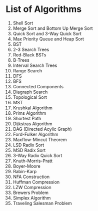 List of Algorithms
========================

1. Shell Sort
2. Merge Sort and Bottom Up Merge Sort
3. Quick Sort and 3-Way Quick Sort
4. Max Priority Queue and Heap Sort
5. BST
6. 2-3 Search Trees
7. Red-Black BSTs
8. B-Trees
9. Interval Search Trees
10. Range Search
11. DFS
12. BFS
13. Connected Components
14. Diagraph Search
15. Topological Sort
16. MST
17. Krushkal Algorithm
18. Prims Algorithm
19. Shortest Path
20. Dijkstras Algorithm
21. DAG (Directed Acylic Graph)
22. Ford-Fulker Algorithm
23. Maxflow-Mincut Theorem
24. LSD Radix Sort
25. MSD Radix Sort
26. 3-Way Radix Quick Sort
27. Knuth-Morris-Pratt
28. Boyer-Moore
29. Rabin-Karp
30. NFA Construction
31. Huffman Compression
32. LZW Compression
33. Brewers Problem
34. Simplex Algorithm
35. Traveling Salesman Problem